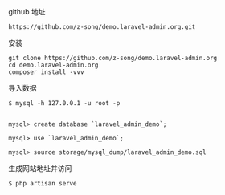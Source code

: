github 地址
```
https://github.com/z-song/demo.laravel-admin.org.git
```

安装
```
git clone https://github.com/z-song/demo.laravel-admin.org
cd demo.laravel-admin.org
composer install -vvv
```

导入数据
```
$ mysql -h 127.0.0.1 -u root -p


mysql> create database `laravel_admin_demo`;

mysql> use `laravel_admin_demo`;

mysql> source storage/mysql_dump/laravel_admin_demo.sql
```

生成网站地址并访问
```
$ php artisan serve
```